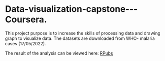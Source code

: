 # Data-visualization-capstone---Coursera.
This project purpose is to increase the skills of processing data and drawing graph to visualize data. The datasets are downloaded from WHO- malaria cases (17/05/2022). 
    
The result of the analysis can be viewed here: <a href="https://rpubs.com/minhtri/904952" target="_blank">RPubs</a>
